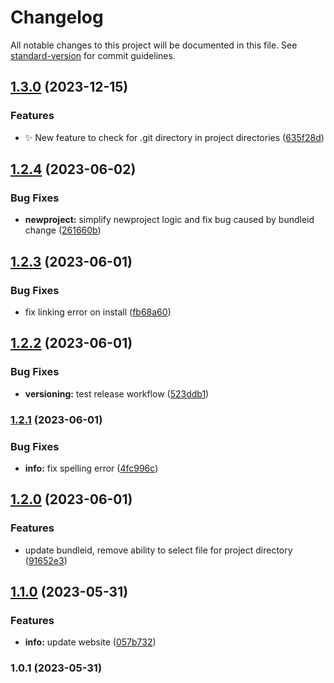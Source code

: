 # Changelog

All notable changes to this project will be documented in this file. See [standard-version](https://github.com/conventional-changelog/standard-version) for commit guidelines.

## [1.3.0](https://github.com/AppelBoomHD/alfred-vscode-github/compare/v1.2.4...v1.3.0) (2023-12-15)


### Features

* :sparkles: New feature to check for .git directory in project directories ([635f28d](https://github.com/AppelBoomHD/alfred-vscode-github/commit/635f28d260637b7a22bce8b9825fe40e8cdefcc7))

## [1.2.4](https://github.com/AppelBoomHD/alfred-vscode-github/compare/v1.2.3...v1.2.4) (2023-06-02)


### Bug Fixes

* **newproject:** simplify newproject logic and fix bug caused by bundleid change ([261660b](https://github.com/AppelBoomHD/alfred-vscode-github/commit/261660b5170d85dcd4e268110cdd32d00e933d9e))

## [1.2.3](https://github.com/AppelBoomHD/alfred-vscode-github/compare/v1.2.2...v1.2.3) (2023-06-01)


### Bug Fixes

* fix linking error on install ([fb68a60](https://github.com/AppelBoomHD/alfred-vscode-github/commit/fb68a607d798644fb8053bcdc96e2437a50012d9))

## [1.2.2](https://github.com/AppelBoomHD/alfred-vscode-github/compare/v1.2.1...v1.2.2) (2023-06-01)


### Bug Fixes

* **versioning:** test release workflow ([523ddb1](https://github.com/AppelBoomHD/alfred-vscode-github/commit/523ddb19313bc6fd1842da4a1db48a2cfd91f9df))

### [1.2.1](https://github.com/AppelBoomHD/alfred-vscode-github/compare/v1.2.0...v1.2.1) (2023-06-01)


### Bug Fixes

* **info:** fix spelling error ([4fc996c](https://github.com/AppelBoomHD/alfred-vscode-github/commit/4fc996c6f316684d23b8f8f1eb3b95f5931a28fb))

## [1.2.0](https://github.com/AppelBoomHD/alfred-vscode-github/compare/v1.1.0...v1.2.0) (2023-06-01)


### Features

* update bundleid, remove ability to select file for project directory ([91652e3](https://github.com/AppelBoomHD/alfred-vscode-github/commit/91652e3fba2a2d7708d910bad1bfff35ffb8a114))

## [1.1.0](https://github.com/AppelBoomHD/alfred-vscode-github/compare/v1.0.1...v1.1.0) (2023-05-31)


### Features

* **info:** update website ([057b732](https://github.com/AppelBoomHD/alfred-vscode-github/commit/057b7327c18409563835e07c10255dd68dbc1515))

### 1.0.1 (2023-05-31)
